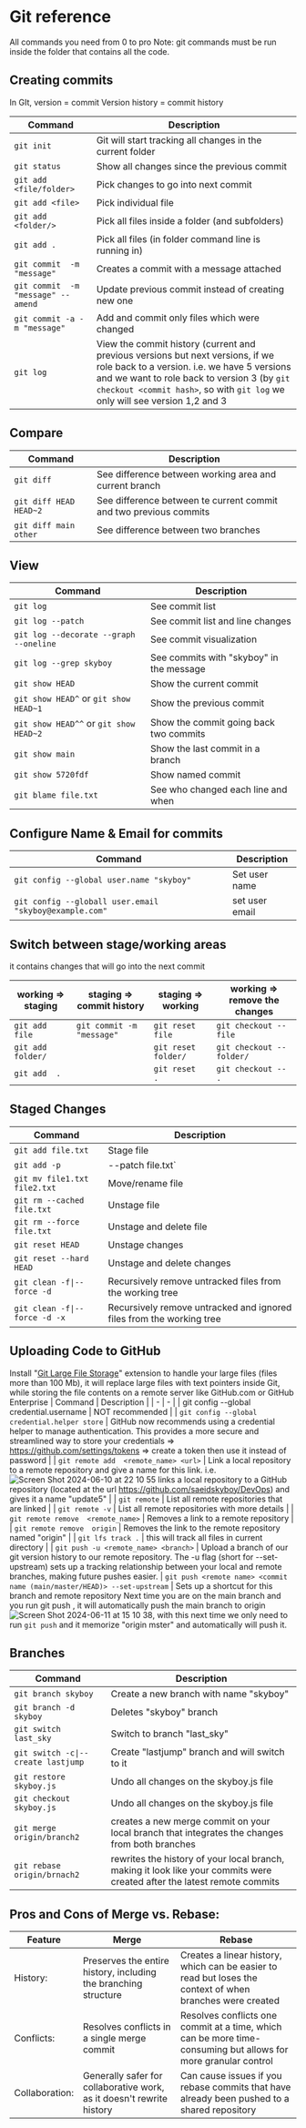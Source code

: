 # Git reference
All commands you need from 0 to pro
Note:  git commands must be run inside the folder that contains all the code. 

## Creating commits
In GIt, version = commit
Version history = commit history

| Command | Description |
| - | - |
| `git init`                                         | Git will start tracking all changes in the current folder |
| `git status`                                       | Show all changes since the previous commit |
| `git add <file/folder>`                            | Pick changes to go into next commit |
| `git add <file>`                                   | Pick individual file |
| `git add <folder/>`                                | Pick all files inside a folder (and subfolders) |
| `git add .`                                        | Pick all files (in folder command line is running in) |
| `git commit  -m "message"`                         | Creates a commit with a message attached |
| `git commit  -m "message" --amend`                 | Update previous commit instead of creating new one |
| `git commit -a -m "message"`                       | Add and commit only files which were changed |
| `git log`                                          | View the commit history (current and previous versions but next versions, if we role back to a version. i.e. we have 5 versions and we want to role back to version 3 (by `git checkout <commit hash>`, so with `git log` we only will see version 1,2 and 3 |

## Compare
| Command | Description |
| - | - |
| `git diff`                                | See difference between working area and current branch |
| `git diff HEAD HEAD~2`                    | See difference between te current commit and two previous commits |
| `git diff main other`                     | See difference between two branches |

## View
| Command | Description |
| - | - |
| `git log`                                 | See commit list |
| `git log --patch`                         | See commit list and line changes |
| `git log --decorate --graph --oneline`    | See commit visualization |
| `git log --grep skyboy`                   | See commits with "skyboy" in the message |
| `git show HEAD`                           | Show the current commit |
| `git show HEAD^` or `git show HEAD~1`     | Show the previous commit |
| `git show HEAD^^` or `git show HEAD~2`    | Show the commit going back two commits |
| `git show main`                           | Show the last commit in a branch |
| `git show 5720fdf`                        | Show named commit |
| `git blame file.txt`                      | See who changed each line and when |

   
## Configure Name & Email for commits

| Command | Description |
| - | - |
| `git config --global user.name "skyboy"`                       | Set user name |
| `git config --globall user.email "skyboy@example.com"`         | set user email |

## Switch between stage/working areas
it contains changes that will go into the next commit

| working => staging | staging => commit history | staging => working | working => remove the  changes |
| - | - | - | - |
| `git add  file` | `git commit -m "message"` | `git reset  file` | `git checkout --  file` |
| `git add  folder/` | |`git reset  folder/` | `git checkout --  folder/` |
| `git add  .` | |`git reset  .` | `git checkout --  .` |

## Staged Changes
| Command | Description |
| - | - |
| `git add file.txt`                        | Stage file |
| `git add -p`|--patch file.txt`            | Stage some but not all changes in a file |
| `git mv file1.txt file2.txt`              | Move/rename file |
| `git rm --cached file.txt`                | Unstage file |
| `git rm --force file.txt`                 | Unstage and delete file |
| `git reset HEAD`                          | Unstage changes |
| `git reset --hard HEAD`                   | Unstage and delete changes |
| `git clean -f\|--force -d`                | Recursively remove untracked files from the working tree |
| `git clean -f\|--force -d -x`             | Recursively remove untracked and ignored files from the working tree |

## Uploading Code to GitHub
Install "[Git Large File Storage](https://git-lfs.com)" extension to handle your large files (files more than 100 Mb), it will replace large files with text pointers inside Git, while storing the file contents on a remote server like GitHub.com or GitHub Enterprise
| Command | Description |
| - | - |
| git config  --global credential.username  <username>      | NOT recommended |
| `git config --global credential.helper store`             | GitHub now recommends using a credential helper to manage authentication. This provides a more secure and streamlined way to store your credentials => https://github.com/settings/tokens => create a token then use it instead of password |
| `git remote add  <remote_name> <url>` | Link a local repository to a remote repository and give a name for this link. i.e. ![Screen Shot 2024-06-10 at 22 10 55](https://github.com/saeidskyboy/Git-cheatsheet/assets/97639248/65c6f4d9-b523-401d-85f8-a14c90b13c9d) links a local repository to a GitHub repository (located at the url https://github.com/saeidskyboy/DevOps) and gives it a name "update5" |
| `git remote`                              | List all remote repositories that are linked |
| `git remote -v`                           | List all remote repositories with more details |
| `git remote remove  <remote_name>`        | Removes a link to a remote repository |
| `git remote remove  origin`               | Removes the link to the remote repository named "origin" |
| `git lfs track .`                         | this will track all files in current directory |
| `git push -u <remote_name> <branch>`      | Upload a branch of our git version history to our remote repository. The -u flag (short for --set-upstream) sets up a tracking relationship between your local and remote branches, making future pushes easier.
| `git push <remote name> <commit name (main/master/HEAD)> --set-upstream` | Sets up a shortcut for this branch and remote repository Next time you are on the  main branch and you run  git push  , it will automatically push the main  branch to  origin ![Screen Shot 2024-06-11 at 15 10 38](https://github.com/saeidskyboy/Git-cheatsheet/assets/97639248/e8a8e426-796b-45c7-bb83-ef62b3ef59a8), with this next time we only need to run `git push` and it memorize "origin mster" and automatically will push it.

## Branches
| Command | Description |
| - | - |
| `git branch skyboy`                            | Create a new branch with name "skyboy"|
| `git branch -d skyboy`                         | Deletes "skyboy" branch |
| `git switch last_sky`                          | Switch to branch "last_sky"|
| `git switch -c\|--create lastjump`             | Create "lastjump" branch and will switch to it |
| `git restore skyboy.js`                        | Undo all changes on the skyboy.js file |
| `git checkout skyboy.js`                       | Undo all changes on the skyboy.js file |
| `git merge origin/branch2`                     | creates a new merge commit on your local branch that integrates the changes from both branches |
| `git rebase origin/brnach2`                    | rewrites the history of your local branch, making it look like your commits were created after the latest remote commits |

## Pros and Cons of Merge vs. Rebase:
| Feature | Merge | Rebase |
| - | - | - |
| History:                             | Preserves the entire history, including the branching structure | Creates a linear history, which can be easier to read but loses the context of when branches were created |
| Conflicts:                           | Resolves conflicts in a single merge commit | Resolves conflicts one commit at a time, which can be more time-consuming but allows for more granular control |
| Collaboration:                       | Generally safer for collaborative work, as it doesn't rewrite history | Can cause issues if you rebase commits that have already been pushed to a shared repository |
